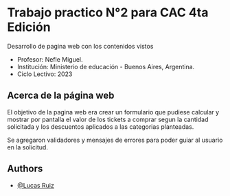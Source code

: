 
# Trabajo practico N°2 para CAC 4ta Edición

Desarrollo de pagina web con los contenidos vistos

- Profesor: Nefle Miguel.
- Institución: Ministerio de educación - Buenos Aires, Argentina.
- Ciclo Lectivo: 2023


## Acerca de la página web

El objetivo de la pagina web era crear un formulario que pudiese calcular y mostrar por pantalla el valor de los tickets a comprar segun la cantidad solicitada y los descuentos aplicados a las categorias planteadas.

Se agregaron validadores y mensajes de errores para poder guiar al usuario en la solicitud.

## Authors

- [@Lucas Ruiz](https://github.com/LERV1993)

